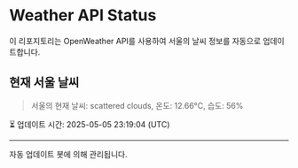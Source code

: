 
# Weather API Status

이 리포지토리는 OpenWeather API를 사용하여 서울의 날씨 정보를 자동으로 업데이트합니다.

## 현재 서울 날씨
> 서울의 현재 날씨: scattered clouds, 온도: 12.66°C, 습도: 56%

⏳ 업데이트 시간: 2025-05-05 23:19:04 (UTC)

---
자동 업데이트 봇에 의해 관리됩니다.
